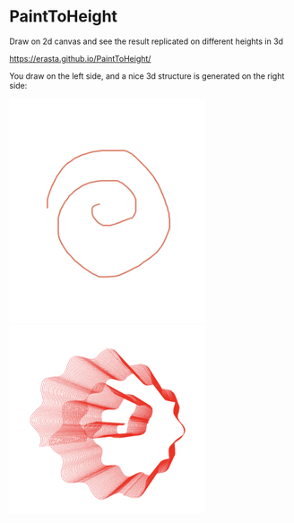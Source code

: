 # PaintToHeight
Draw on 2d canvas and see the result replicated on different heights in 3d

https://erasta.github.io/PaintToHeight/

You draw on the left side, and a nice 3d structure is generated on the right side:

<img src="images/sketch.png" width="350" alt="sketch"><img src="images/gen.png" width="350" alt="generated">
